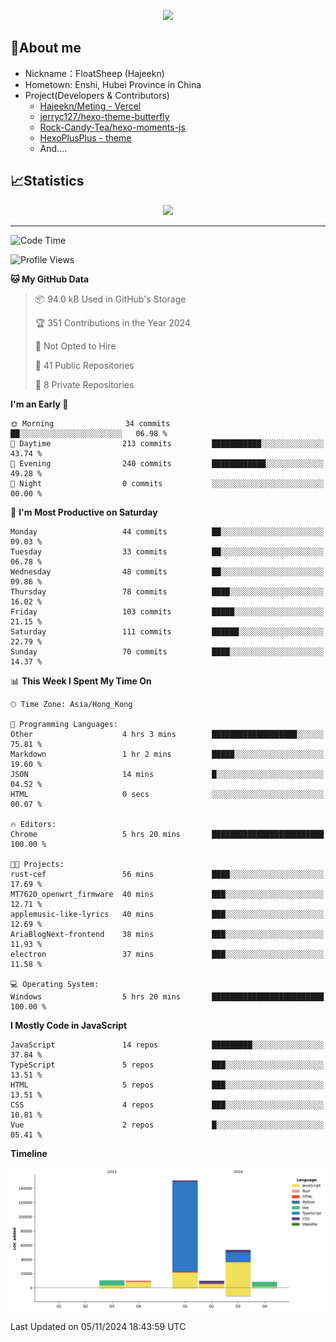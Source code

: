 <p align="center">
   <a href="https://git.io/typing-svg"><img src="https://readme-typing-svg.demolab.com?font=Fira+Code&pause=1000&color=F7DD11&center=true&vCenter=true&width=435&lines=Floating+in+the+clouds~;I'm+glad+to+meet+you+again" /></a>
</p>

## 🥱About me

- Nickname：FloatSheep (Hajeekn)
- Hometown: Enshi, Hubei Province in China
- Project(Developers & Contributors)
   - [Hajeekn/Meting - Vercel](https://github.com/hajeekn/vercel-meting)
   - [jerryc127/hexo-theme-butterfly](https://github.com/jerryc127/hexo-theme-butterfly)
   - [Rock-Candy-Tea/hexo-moments-js](https://github.com/Rock-Candy-Tea/hexo-moments-js)
   - [HexoPlusPlus - theme](https://github.com/HexoPlusPlus/HexoPlusPlus)
   - And....


## 📈Statistics

<div align="center">
<img src="https://github-readme-stats-git-masterrstaa-rickstaa.vercel.app/api?username=FloatSheep" />
</div>

---

<!--START_SECTION:waka-->
![Code Time](http://img.shields.io/badge/Code%20Time-240%20hrs%207%20mins-blue)

![Profile Views](http://img.shields.io/badge/Profile%20Views-0-blue)

**🐱 My GitHub Data** 

> 📦 94.0 kB Used in GitHub's Storage 
 > 
> 🏆 351 Contributions in the Year 2024
 > 
> 🚫 Not Opted to Hire
 > 
> 📜 41 Public Repositories 
 > 
> 🔑 8 Private Repositories 
 > 
**I'm an Early 🐤** 

```text
🌞 Morning                34 commits          ██░░░░░░░░░░░░░░░░░░░░░░░   06.98 % 
🌆 Daytime                213 commits         ███████████░░░░░░░░░░░░░░   43.74 % 
🌃 Evening                240 commits         ████████████░░░░░░░░░░░░░   49.28 % 
🌙 Night                  0 commits           ░░░░░░░░░░░░░░░░░░░░░░░░░   00.00 % 
```
📅 **I'm Most Productive on Saturday** 

```text
Monday                   44 commits          ██░░░░░░░░░░░░░░░░░░░░░░░   09.03 % 
Tuesday                  33 commits          ██░░░░░░░░░░░░░░░░░░░░░░░   06.78 % 
Wednesday                48 commits          ██░░░░░░░░░░░░░░░░░░░░░░░   09.86 % 
Thursday                 78 commits          ████░░░░░░░░░░░░░░░░░░░░░   16.02 % 
Friday                   103 commits         █████░░░░░░░░░░░░░░░░░░░░   21.15 % 
Saturday                 111 commits         ██████░░░░░░░░░░░░░░░░░░░   22.79 % 
Sunday                   70 commits          ████░░░░░░░░░░░░░░░░░░░░░   14.37 % 
```


📊 **This Week I Spent My Time On** 

```text
🕑︎ Time Zone: Asia/Hong_Kong

💬 Programming Languages: 
Other                    4 hrs 3 mins        ███████████████████░░░░░░   75.81 % 
Markdown                 1 hr 2 mins         █████░░░░░░░░░░░░░░░░░░░░   19.60 % 
JSON                     14 mins             █░░░░░░░░░░░░░░░░░░░░░░░░   04.52 % 
HTML                     0 secs              ░░░░░░░░░░░░░░░░░░░░░░░░░   00.07 % 

🔥 Editors: 
Chrome                   5 hrs 20 mins       █████████████████████████   100.00 % 

🐱‍💻 Projects: 
rust-cef                 56 mins             ████░░░░░░░░░░░░░░░░░░░░░   17.69 % 
MT7620_openwrt_firmware  40 mins             ███░░░░░░░░░░░░░░░░░░░░░░   12.71 % 
applemusic-like-lyrics   40 mins             ███░░░░░░░░░░░░░░░░░░░░░░   12.69 % 
AriaBlogNext-frontend    38 mins             ███░░░░░░░░░░░░░░░░░░░░░░   11.93 % 
electron                 37 mins             ███░░░░░░░░░░░░░░░░░░░░░░   11.58 % 

💻 Operating System: 
Windows                  5 hrs 20 mins       █████████████████████████   100.00 % 
```

**I Mostly Code in JavaScript** 

```text
JavaScript               14 repos            █████████░░░░░░░░░░░░░░░░   37.84 % 
TypeScript               5 repos             ███░░░░░░░░░░░░░░░░░░░░░░   13.51 % 
HTML                     5 repos             ███░░░░░░░░░░░░░░░░░░░░░░   13.51 % 
CSS                      4 repos             ███░░░░░░░░░░░░░░░░░░░░░░   10.81 % 
Vue                      2 repos             █░░░░░░░░░░░░░░░░░░░░░░░░   05.41 % 
```



**Timeline**

![Lines of Code chart](https://raw.githubusercontent.com/FloatSheep/FloatSheep/main/assets/bar_graph.png)


 Last Updated on 05/11/2024 18:43:59 UTC
<!--END_SECTION:waka-->

